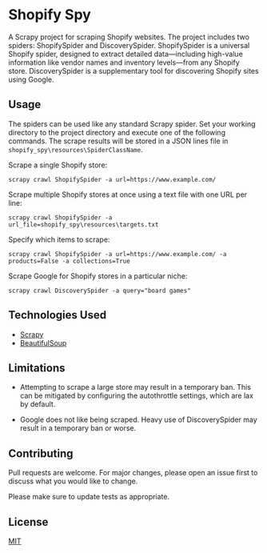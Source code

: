 # Shopify Spy
A Scrapy project for scraping Shopify websites. The project includes two spiders: ShopifySpider and DiscoverySpider. ShopifySpider is a universal Shopify spider, designed to extract detailed data&mdash;including high-value information like vendor names and inventory levels&mdash;from any Shopify store. DiscoverySpider is a supplementary tool for discovering Shopify sites using Google.

## Usage
The spiders can be used like any standard Scrapy spider. Set your working directory to the project directory and execute one of the following commands. The scrape results will be stored in a JSON lines file in `shopify_spy\resources\SpiderClassName`.

Scrape a single Shopify store:
```shell
scrapy crawl ShopifySpider -a url=https://www.example.com/
```
Scrape multiple Shopify stores at once using a text file with one URL per line:
```shell
scrapy crawl ShopifySpider -a url_file=shopify_spy\resources\targets.txt
```
Specify which items to scrape:
```shell
scrapy crawl ShopifySpider -a url=https://www.example.com/ -a products=False -a collections=True
```
Scrape Google for Shopify stores in a particular niche:
```shell
scrapy crawl DiscoverySpider -a query="board games"
```
## Technologies Used
* [Scrapy](https://docs.scrapy.org/en/latest/index.html)
* [BeautifulSoup](https://www.crummy.com/software/BeautifulSoup/bs4/doc/)

## Limitations
* Attempting to scrape a large store may result in a temporary ban. This can be mitigated by configuring the autothrottle settings, which are lax by default.

* Google does not like being scraped. Heavy use of DiscoverySpider may result in a temporary ban or worse.

## Contributing
Pull requests are welcome. For major changes, please open an issue first to discuss what you would like to change.

Please make sure to update tests as appropriate.

## License
[MIT](https://choosealicense.com/licenses/mit/)
